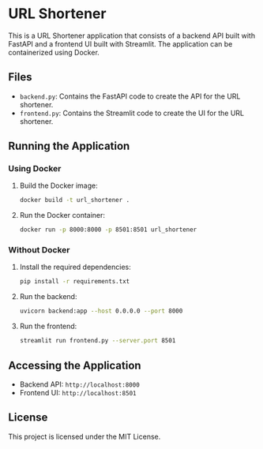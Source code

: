 # URL Shortener

This is a URL Shortener application that consists of a backend API built with FastAPI and a frontend UI built with Streamlit. The application can be containerized using Docker.

## Files

- `backend.py`: Contains the FastAPI code to create the API for the URL shortener.
- `frontend.py`: Contains the Streamlit code to create the UI for the URL shortener.

## Running the Application

### Using Docker

1. Build the Docker image:

    ```sh
    docker build -t url_shortener .
    ```

2. Run the Docker container:

    ```sh
    docker run -p 8000:8000 -p 8501:8501 url_shortener
    ```

### Without Docker

1. Install the required dependencies:

    ```sh
    pip install -r requirements.txt
    ```

3. Run the backend:

    ```sh
    uvicorn backend:app --host 0.0.0.0 --port 8000 
    ```

3. Run the frontend:

    ```sh
    streamlit run frontend.py --server.port 8501
    ```

## Accessing the Application

- Backend API: `http://localhost:8000`
- Frontend UI: `http://localhost:8501`

## License

This project is licensed under the MIT License.
